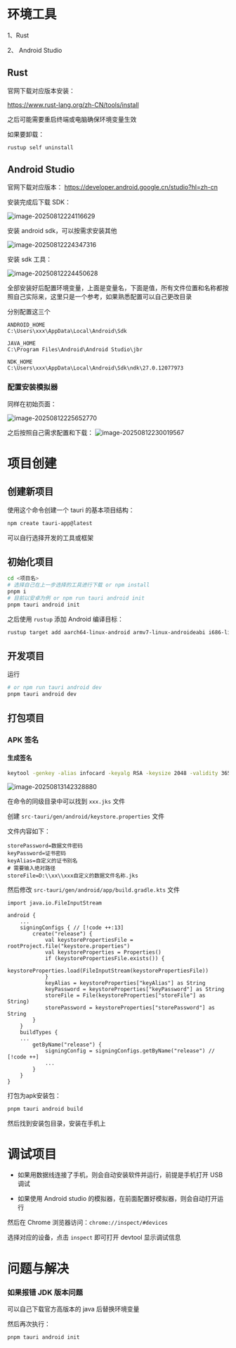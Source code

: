# 环境工具

1、Rust

2、 Android Studio

## Rust

官网下载对应版本安装：

https://www.rust-lang.org/zh-CN/tools/install

之后可能需要重启终端或电脑确保环境变量生效

如果要卸载：

```bash
rustup self uninstall
```

## Android Studio

官网下载对应版本：
https://developer.android.google.cn/studio?hl=zh-cn

安装完成后下载 SDK：

![image-20250812224116629](https://picr.oss-cn-qingdao.aliyuncs.com/img/image-20250812224116629.png)

安装 android sdk，可以按需求安装其他

![image-20250812224347316](https://picr.oss-cn-qingdao.aliyuncs.com/img/image-20250812224347316.png)

安装 sdk 工具：

![image-20250812224450628](https://picr.oss-cn-qingdao.aliyuncs.com/img/image-20250812224450628.png)

全部安装好后配置环境变量，上面是变量名，下面是值，所有文件位置和名称都按照自己实际来，这里只是一个参考，如果熟悉配置可以自己更改目录

分别配置这三个

```
ANDROID_HOME
C:\Users\xxx\AppData\Local\Android\Sdk

JAVA_HOME
C:\Program Files\Android\Android Studio\jbr

NDK_HOME
C:\Users\xxx\AppData\Local\Android\Sdk\ndk\27.0.12077973
```

### 配置安装模拟器

同样在初始页面：

![image-20250812225652770](https://picr.oss-cn-qingdao.aliyuncs.com/img/image-20250812225652770.png)

之后按照自己需求配置和下载：
![image-20250812230019567](https://picr.oss-cn-qingdao.aliyuncs.com/img/image-20250812230019567.png)

# 项目创建

## 创建新项目

使用这个命令创建一个 tauri 的基本项目结构：

```bash
npm create tauri-app@latest
```

可以自行选择开发的工具或框架

## 初始化项目

```bash
cd <项目名>
# 选择自己在上一步选择的工具进行下载 or npm install
pnpm i
# 目前以安卓为例 or npm run tauri android init
pnpm tauri android init
```

之后使用 `rustup` 添加 Android 编译目标：

```bash
rustup target add aarch64-linux-android armv7-linux-androideabi i686-linux-android x86_64-linux-android
```

## 开发项目

运行

```bash
# or npm run tauri android dev
pnpm tauri android dev
```

## 打包项目

### APK 签名

#### 生成签名

```bash
keytool -genkey -alias infocard -keyalg RSA -keysize 2048 -validity 36500 -keystore infocard.jks -storetype JKS
```

![image-20250813142328880](https://picr.oss-cn-qingdao.aliyuncs.com/img/image-20250813142328880.png)

在命令的同级目录中可以找到 `xxx.jks` 文件

创建 `src-tauri/gen/android/keystore.properties` 文件

文件内容如下：
```
storePassword=数据文件密码
keyPassword=证书密码
keyAlias=自定义的证书别名
# 需要输入绝对路径
storeFile=D:\\xx\\xxx自定义的数据文件名称.jks
```

然后修改 `src-tauri/gen/android/app/build.gradle.kts` 文件

```
import java.io.FileInputStream

android {
	...
	signingConfigs { // [!code ++:13]
        create("release") {
        	val keystorePropertiesFile = rootProject.file("keystore.properties")
            val keystoreProperties = Properties()
            if (keystorePropertiesFile.exists()) {
                keystoreProperties.load(FileInputStream(keystorePropertiesFile))
            }
            keyAlias = keystoreProperties["keyAlias"] as String
            keyPassword = keystoreProperties["keyPassword"] as String
            storeFile = File(keystoreProperties["storeFile"] as String)
            storePassword = keystoreProperties["storePassword"] as String
        }
    }
    buildTypes {
    ...
    	getByName("release") {
			signingConfig = signingConfigs.getByName("release") // [!code ++]
			...
		}
	}
}
```

打包为apk安装包：

```bash
pnpm tauri android build
```

然后找到安装包目录，安装在手机上

# 调试项目

- 如果用数据线连接了手机，则会自动安装软件并运行，前提是手机打开 USB 调试

- 如果使用 Android studio 的模拟器，在前面配置好模拟器，则会自动打开运行

然后在 Chrome 浏览器访问：`chrome://inspect/#devices`

选择对应的设备，点击 `inspect` 即可打开 devtool 显示调试信息

# 问题与解决

### 如果报错 JDK 版本问题

可以自己下载官方高版本的 java 后替换环境变量

然后再次执行：
```bash
pnpm tauri android init
```

